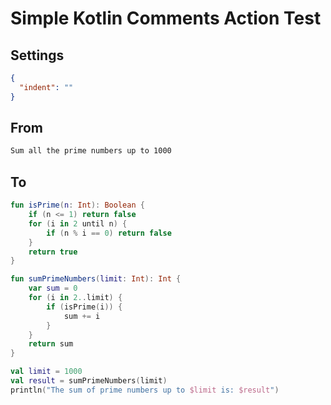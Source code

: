 # Simple Kotlin Comments Action Test

## Settings

```json
{
  "indent": ""
}
```

## From

```markdown
Sum all the prime numbers up to 1000
```

## To

```kotlin
fun isPrime(n: Int): Boolean {
    if (n <= 1) return false
    for (i in 2 until n) {
        if (n % i == 0) return false
    }
    return true
}

fun sumPrimeNumbers(limit: Int): Int {
    var sum = 0
    for (i in 2..limit) {
        if (isPrime(i)) {
            sum += i
        }
    }
    return sum
}

val limit = 1000
val result = sumPrimeNumbers(limit)
println("The sum of prime numbers up to $limit is: $result")
```

